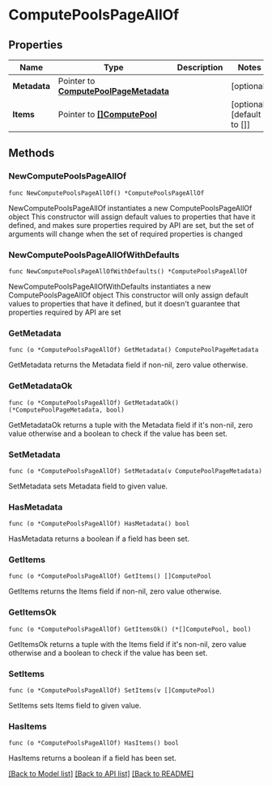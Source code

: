 # ComputePoolsPageAllOf

## Properties

Name | Type | Description | Notes
------------ | ------------- | ------------- | -------------
**Metadata** | Pointer to [**ComputePoolPageMetadata**](ComputePoolPageMetadata.md) |  | [optional] 
**Items** | Pointer to [**[]ComputePool**](ComputePool.md) |  | [optional] [default to []]

## Methods

### NewComputePoolsPageAllOf

`func NewComputePoolsPageAllOf() *ComputePoolsPageAllOf`

NewComputePoolsPageAllOf instantiates a new ComputePoolsPageAllOf object
This constructor will assign default values to properties that have it defined,
and makes sure properties required by API are set, but the set of arguments
will change when the set of required properties is changed

### NewComputePoolsPageAllOfWithDefaults

`func NewComputePoolsPageAllOfWithDefaults() *ComputePoolsPageAllOf`

NewComputePoolsPageAllOfWithDefaults instantiates a new ComputePoolsPageAllOf object
This constructor will only assign default values to properties that have it defined,
but it doesn't guarantee that properties required by API are set

### GetMetadata

`func (o *ComputePoolsPageAllOf) GetMetadata() ComputePoolPageMetadata`

GetMetadata returns the Metadata field if non-nil, zero value otherwise.

### GetMetadataOk

`func (o *ComputePoolsPageAllOf) GetMetadataOk() (*ComputePoolPageMetadata, bool)`

GetMetadataOk returns a tuple with the Metadata field if it's non-nil, zero value otherwise
and a boolean to check if the value has been set.

### SetMetadata

`func (o *ComputePoolsPageAllOf) SetMetadata(v ComputePoolPageMetadata)`

SetMetadata sets Metadata field to given value.

### HasMetadata

`func (o *ComputePoolsPageAllOf) HasMetadata() bool`

HasMetadata returns a boolean if a field has been set.

### GetItems

`func (o *ComputePoolsPageAllOf) GetItems() []ComputePool`

GetItems returns the Items field if non-nil, zero value otherwise.

### GetItemsOk

`func (o *ComputePoolsPageAllOf) GetItemsOk() (*[]ComputePool, bool)`

GetItemsOk returns a tuple with the Items field if it's non-nil, zero value otherwise
and a boolean to check if the value has been set.

### SetItems

`func (o *ComputePoolsPageAllOf) SetItems(v []ComputePool)`

SetItems sets Items field to given value.

### HasItems

`func (o *ComputePoolsPageAllOf) HasItems() bool`

HasItems returns a boolean if a field has been set.


[[Back to Model list]](../README.md#documentation-for-models) [[Back to API list]](../README.md#documentation-for-api-endpoints) [[Back to README]](../README.md)



